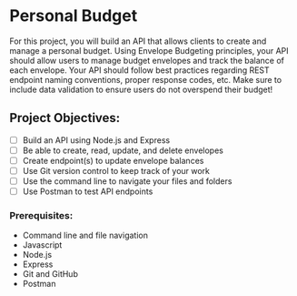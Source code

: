 # Personal Budget

For this project, you will build an API that allows clients to create and manage a personal budget. Using Envelope Budgeting principles, your API should allow users to manage budget envelopes and track the balance of each envelope. Your API should follow best practices regarding REST endpoint naming conventions, proper response codes, etc. Make sure to include data validation to ensure users do not overspend their budget!

## Project Objectives:

- [ ] Build an API using Node.js and Express
- [ ] Be able to create, read, update, and delete envelopes
- [ ] Create endpoint(s) to update envelope balances
- [ ] Use Git version control to keep track of your work
- [ ] Use the command line to navigate your files and folders
- [ ] Use Postman to test API endpoints

### Prerequisites:

- Command line and file navigation
- Javascript
- Node.js
- Express
- Git and GitHub
- Postman

